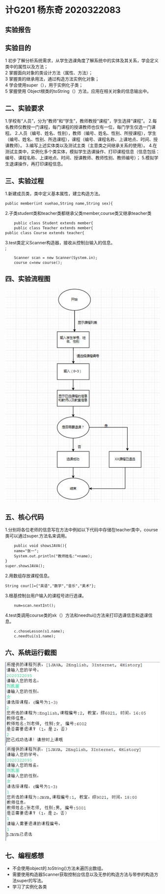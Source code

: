 # 计G201 杨东奇 2020322083
## 实验报告
## 实验目的
1 初步了解分析系统需求，从学生选课角度了解系统中的实体及其关系，学会定义类中的属性以及方法；<br/>
2 掌握面向对象的类设计方法（属性、方法）；<br/>
3 掌握类的继承用法，通过构造方法实例化对象；<br/>
4 学会使用super（），用于实例化子类；<br/>
5 掌握使用 Object根类的toString（）方法，应用在相关对象的信息输出中。<br/>
## 二、实验要求
1.学校有“人员”，分为“教师”和“学生”，教师教授“课程”，学生选择“课程”。
2.每名教师仅教授一门课程，每门课程的授课教师也仅有一位，每门学生仅选一门课程。
2.人员（编号、姓名、性别），教师（编号、姓名、性别、所授课程），学生（编号、姓名、性别、所选课程），课程（编号、课程名称、上课地点、时间、授课教师）。
3.编写上述实体类以及测试主类（主意类之间继承关系的使用）。
4.在测试主类中，实例化多个类实体，模拟学生选课操作、打印课程信息（信息包括：编号、课程名称、上课地点、时间、授课教师、教师性别、教师编号）；
5.模拟学生退课操作，再打印课程信息。
## 三、实验过程
1.新建成员类，类中定义基本属性，建立构造方法。<br/>

    public member(int xuehao,String name,String sex){
    
2.子类student类和teacher类都继承父类member,course类又继承teacher类<br/>

		public class Student extends member{
		public class Teacher extends member{
    public class Course extends teacher{
	
3.test类定义Scanner构造器，接收从控制台输入的信息。<br/>;
		
		Scanner scan = new Scanner(System.in);	
		course c=new course();
		
## 四、实验流程图
![image](https://github.com/G202liukaili/ChoseLesson/blob/main/image/liuchengtu.jpg)
## 五、核心代码
1.分别将各位老师的信息写在方法中例如以下代码中存储在teacher类中，course类可以通过super.方法名来调用。

		public void showsJAVA(){
		name="张一";
		System.out.println("教师姓名:"+name);
	}
    super.showsJAVA();
2.用数组存放课程信息。

    String cour[]={"英语","数学","音乐","美术"};

3.根基控制台用户输入的课程号进行选课。

		num=scan.nextInt();

4.test类调用course类的xk（）方法和needtui()方法来打印选课信息和退课信息。

		c.choseLesson(s1.name);
		c.needtui(s1.name);
## 六、系统运行截图
![image](https://github.com/G202liukaili/ChoseLesson/blob/main/image/2020-11-01_125900.jpg)
![image](https://github.com/G202liukaili/ChoseLesson/blob/main/image/2020-11-01_130135.jpg)
## 七、编程感想
* 不会使用object的.toString()方法未遍历出数组。<br/>
* 需要使用构造器Scanner获取控制台信息以及无参的构造方法与带参的构造方法super的写法。<br/>
* 学习了实例化各类<br/>
